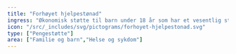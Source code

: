 ```yaml
---
title: "Forhøyet hjelpestønad"
ingress: "Økonomisk støtte til barn under 18 år som har et vesentlig større behov for pleie og tilsyn, enn det som dekkes av ordinær hjelpestønad."
icon: "/src/_includes/svg/pictograms/forhoyet-hjelpestonad.svg"
type: ["Pengestøtte"]
area: ["Familie og barn","Helse og sykdom"]
---
```

